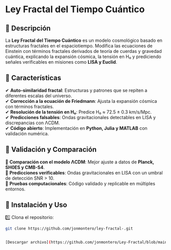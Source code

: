 # **Ley Fractal del Tiempo Cuántico**  

## 📌 Descripción  
La **Ley Fractal del Tiempo Cuántico** es un modelo cosmológico basado en estructuras fractales en el espaciotiempo. Modifica las ecuaciones de Einstein con términos fractales derivados de teoría de cuerdas y gravedad cuántica, explicando la expansión cósmica, la tensión en H₀ y prediciendo señales verificables en misiones como **LISA y Euclid**.  

## 🚀 Características  
✔ **Auto-similaridad fractal**: Estructuras y patrones que se repiten a diferentes escalas del universo.  
✔ **Corrección a la ecuación de Friedmann**: Ajusta la expansión cósmica con términos fractales.  
✔ **Resolución de la tensión en H₀**: Predice H₀ ≈ 72.5 ± 0.3 km/s/Mpc.  
✔ **Predicciones falsables**: Ondas gravitacionales detectables en LISA y discrepancias con ΛCDM.  
✔ **Código abierto**: Implementación en **Python, Julia y MATLAB** con validación numérica.  

## 🔬 Validación y Comparación  
📌 **Comparación con el modelo ΛCDM**: Mejor ajuste a datos de **Planck, SH0ES y CMB-S4**.  
📌 **Predicciones verificables**: Ondas gravitacionales en LISA con un umbral de detección SNR > 10.  
📌 **Pruebas computacionales**: Código validado y replicable en múltiples entornos.  

## 📂 Instalación y Uso  
1️⃣ Clona el repositorio:  
```bash
git clone https://github.com/jonmontero/ley-fractal-.git


[Descargar archivo](https://github.com/jonmontero/Ley-Fractal/blob/main/respaldo_total_ley_fractal%20(1).zip)
